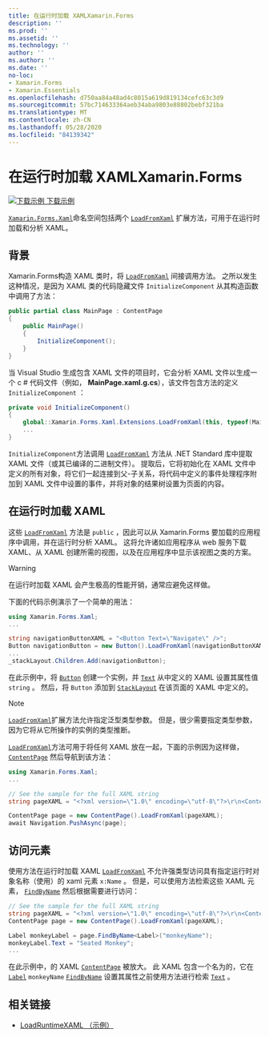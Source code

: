 ```yaml
---
title: 在运行时加载 XAMLXamarin.Forms
description: ''
ms.prod: ''
ms.assetid: ''
ms.technology: ''
author: ''
ms.author: ''
ms.date: ''
no-loc:
- Xamarin.Forms
- Xamarin.Essentials
ms.openlocfilehash: d750aa84a48ad4c8015a619d819134cefc63c3d9
ms.sourcegitcommit: 57bc714633364aeb34aba9803e88802bebf321ba
ms.translationtype: MT
ms.contentlocale: zh-CN
ms.lasthandoff: 05/28/2020
ms.locfileid: "84139342"
---
```

# <a name="loading-xaml-at-runtime-in-xamarinforms"></a>在运行时加载 XAMLXamarin.Forms

[![下载示例](~/media/shared/download.png) 下载示例](https://docs.microsoft.com/samples/xamarin/xamarin-forms-samples/xaml-loadruntimexaml)

[`Xamarin.Forms.Xaml`](xref:Xamarin.Forms.Xaml)命名空间包括两个 [`LoadFromXaml`](xref:Xamarin.Forms.Xaml.Extensions.LoadFromXaml*) 扩展方法，可用于在运行时加载和分析 XAML。

## <a name="background"></a>背景

Xamarin.Forms构造 XAML 类时，将 [`LoadFromXaml`](xref:Xamarin.Forms.Xaml.Extensions.LoadFromXaml*) 间接调用方法。 之所以发生这种情况，是因为 XAML 类的代码隐藏文件 `InitializeComponent` 从其构造函数中调用了方法：

```csharp
public partial class MainPage : ContentPage
{
    public MainPage()
    {
        InitializeComponent();
    }
}
```

当 Visual Studio 生成包含 XAML 文件的项目时，它会分析 XAML 文件以生成一个 c # 代码文件（例如， **MainPage.xaml.g.cs**），该文件包含方法的定义 `InitializeComponent` ：

```csharp
private void InitializeComponent()
{
    global::Xamarin.Forms.Xaml.Extensions.LoadFromXaml(this, typeof(MainPage));
    ...
}
```

`InitializeComponent`方法调用 [`LoadFromXaml`](xref:Xamarin.Forms.Xaml.Extensions.LoadFromXaml*) 方法从 .NET Standard 库中提取 XAML 文件（或其已编译的二进制文件）。 提取后，它将初始化在 XAML 文件中定义的所有对象，将它们一起连接到父-子关系，将代码中定义的事件处理程序附加到 XAML 文件中设置的事件，并将对象的结果树设置为页面的内容。

## <a name="loading-xaml-at-runtime"></a>在运行时加载 XAML

这些 [`LoadFromXaml`](xref:Xamarin.Forms.Xaml.Extensions.LoadFromXaml*) 方法是 `public` ，因此可以从 Xamarin.Forms 要加载的应用程序中调用，并在运行时分析 XAML。 这将允许诸如应用程序从 web 服务下载 XAML、从 XAML 创建所需的视图，以及在应用程序中显示该视图之类的方案。

> [!WARNING]
> 在运行时加载 XAML 会产生极高的性能开销，通常应避免这样做。

下面的代码示例演示了一个简单的用法：

```csharp
using Xamarin.Forms.Xaml;
...

string navigationButtonXAML = "<Button Text=\"Navigate\" />";
Button navigationButton = new Button().LoadFromXaml(navigationButtonXAML);
...
_stackLayout.Children.Add(navigationButton);
```

在此示例中，将 [`Button`](xref:Xamarin.Forms.Button) 创建一个实例，并 [`Text`](xref:Xamarin.Forms.Button.Text) 从中定义的 XAML 设置其属性值 `string` 。 然后，将 `Button` 添加到 [`StackLayout`](xref:Xamarin.Forms.StackLayout) 在该页面的 XAML 中定义的。

> [!NOTE]
> [`LoadFromXaml`](xref:Xamarin.Forms.Xaml.Extensions.LoadFromXaml*)扩展方法允许指定泛型类型参数。 但是，很少需要指定类型参数，因为它将从它所操作的实例的类型推断。

[`LoadFromXaml`](xref:Xamarin.Forms.Xaml.Extensions.LoadFromXaml*)方法可用于将任何 XAML 放在一起，下面的示例因为这样做， [`ContentPage`](xref:Xamarin.Forms.ContentPage) 然后导航到该方法：

```csharp
using Xamarin.Forms.Xaml;
...

// See the sample for the full XAML string
string pageXAML = "<?xml version=\"1.0\" encoding=\"utf-8\"?>\r\n<ContentPage xmlns=\"http://xamarin.com/schemas/2014/forms\"\nxmlns:x=\"http://schemas.microsoft.com/winfx/2009/xaml\"\nx:Class=\"LoadRuntimeXAML.CatalogItemsPage\"\nTitle=\"Catalog Items\">\n</ContentPage>";

ContentPage page = new ContentPage().LoadFromXaml(pageXAML);
await Navigation.PushAsync(page);
```

## <a name="accessing-elements"></a>访问元素

使用方法在运行时加载 XAML [`LoadFromXaml`](xref:Xamarin.Forms.Xaml.Extensions.LoadFromXaml*) 不允许强类型访问具有指定运行时对象名称（使用）的 xaml 元素 `x:Name` 。 但是，可以使用方法检索这些 XAML 元素， [`FindByName`](xref:Xamarin.Forms.NameScopeExtensions.FindByName*) 然后根据需要进行访问：

```csharp
// See the sample for the full XAML string
string pageXAML = "<?xml version=\"1.0\" encoding=\"utf-8\"?>\r\n<ContentPage xmlns=\"http://xamarin.com/schemas/2014/forms\"\nxmlns:x=\"http://schemas.microsoft.com/winfx/2009/xaml\"\nx:Class=\"LoadRuntimeXAML.CatalogItemsPage\"\nTitle=\"Catalog Items\">\n<StackLayout>\n<Label x:Name=\"monkeyName\"\n />\n</StackLayout>\n</ContentPage>";
ContentPage page = new ContentPage().LoadFromXaml(pageXAML);

Label monkeyLabel = page.FindByName<Label>("monkeyName");
monkeyLabel.Text = "Seated Monkey";
...
```

在此示例中，的 XAML [`ContentPage`](xref:Xamarin.Forms.ContentPage) 被放大。 此 XAML 包含一个名为的，它在 [`Label`](xref:Xamarin.Forms.Label) `monkeyName` [`FindByName`](xref:Xamarin.Forms.NameScopeExtensions.FindByName*) 设置其属性之前使用方法进行检索 [`Text`](xref:Xamarin.Forms.Label.Text) 。

## <a name="related-links"></a>相关链接

- [LoadRuntimeXAML （示例）](https://docs.microsoft.com/samples/xamarin/xamarin-forms-samples/xaml-loadruntimexaml)
